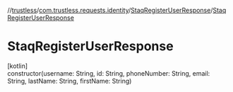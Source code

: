 //[trustless](../../../index.md)/[com.trustless.requests.identity](../index.md)/[StaqRegisterUserResponse](index.md)/[StaqRegisterUserResponse](-staq-register-user-response.md)

# StaqRegisterUserResponse

[kotlin]\
constructor(username: String, id: String, phoneNumber: String, email: String, lastName: String, firstName: String)
